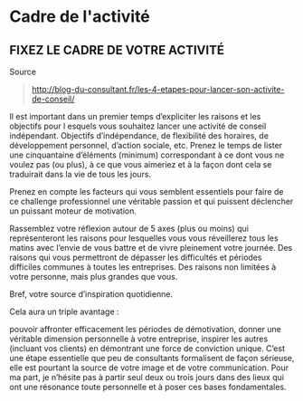 # Cadre de l'activité

## FIXEZ LE CADRE DE VOTRE ACTIVITÉ

Source

> http://blog-du-consultant.fr/les-4-etapes-pour-lancer-son-activite-de-conseil/


Il
est important dans un premier temps d’expliciter les raisons et les objectifs pour l
esquels vous souhaitez lancer une activité de conseil indépendant. Objectifs
d’indépendance, de flexibilité des horaires, de développement personnel, d’action sociale, etc. Prenez le temps de lister une cinquantaine d’éléments (minimum) correspondant à ce dont vous ne voulez pas (ou plus), à ce que vous aimeriez et à la façon dont cela se traduirait dans la vie de tous les jours.

Prenez en compte les facteurs qui vous semblent essentiels pour faire de ce challenge professionnel une véritable passion et qui puissent déclencher un puissant moteur de motivation.

Rassemblez votre réflexion autour de 5 axes (plus ou moins) qui représenteront les raisons pour lesquelles vous vous réveillerez tous les matins avec l’envie de vous battre et de vivre pleinement votre journée. Des raisons qui vous permettront de dépasser les difficultés et périodes difficiles communes à toutes les entreprises. Des raisons non limitées à votre personne, mais plus grandes que vous.

Bref, votre source d’inspiration quotidienne.

Cela aura un triple avantage :

pouvoir affronter efficacement les périodes de démotivation,
donner une véritable dimension personnelle à votre entreprise,
inspirer les autres (incluant vos clients) en démontrant une force de conviction unique.
C’est une étape essentielle que peu de consultants formalisent de façon sérieuse, elle est pourtant la source de votre image et de votre communication. Pour ma part, je n’hésite pas à partir seul deux ou trois jours dans des lieux qui ont une résonance toute personnelle et à poser ces bases fondamentales.

 
